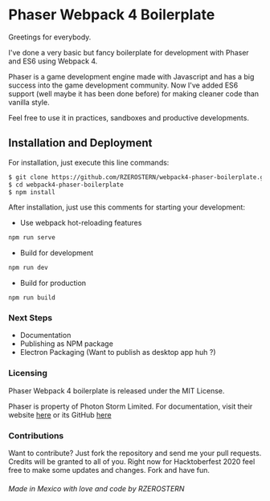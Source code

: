 # Phaser Webpack 4 Boilerplate
Greetings for everybody.

I've done a very basic but fancy boilerplate for development with Phaser and ES6 using Webpack 4.

Phaser is a game development engine made with Javascript and has a big success into the game development community.
Now I've added ES6 support (well maybe it has been done before) for making cleaner code than vanilla style.

Feel free to use it in practices, sandboxes and productive developments.

## Installation and Deployment
For installation, just execute this line commands:

```bash
$ git clone https://github.com/RZEROSTERN/webpack4-phaser-boilerplate.git
$ cd webpack4-phaser-boilerplate
$ npm install
```

After installation, just use this comments for starting your development:

- Use webpack hot-reloading features
```bash
npm run serve
```
- Build for development
```bash
npm run dev
```
- Build for production
```
npm run build
```

### Next Steps

- Documentation
- Publishing as NPM package
- Electron Packaging (Want to publish as desktop app huh ?)

### Licensing
Phaser Webpack 4 boilerplate is released under the MIT License.

Phaser is property of Photon Storm Limited. For documentation, visit their website [here](http://phaser.io/) or its 
GitHub [here](https://github.com/photonstorm/phaser)

### Contributions
Want to contribute? Just fork the repository and send me your pull requests. Credits will be granted to all of you.
Right now for Hacktoberfest 2020 feel free to make some updates and changes. Fork and have fun.

###### Made in Mexico with love and code by RZEROSTERN

